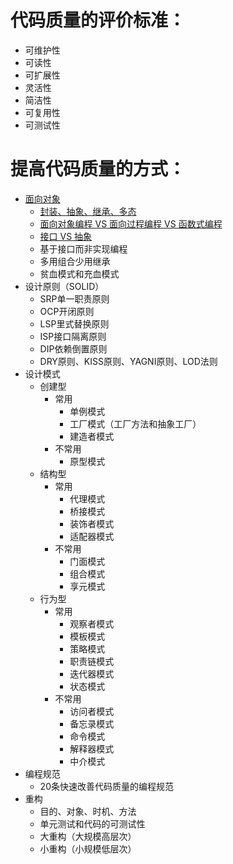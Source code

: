 # 代码质量的评价标准：
* 可维护性
* 可读性
* 可扩展性
* 灵活性
* 简洁性
* 可复用性
* 可测试性

# 提高代码质量的方式：
* [面向对象](./面向对象.md)
  * [封装、抽象、继承、多态](./封装、抽象、继承、多态.md)
  * [面向对象编程 VS 面向过程编程 VS 函数式编程](./面向对象编程%20VS%20面向过程编程%20VS%20函数式编程.md)
  * [接口 VS 抽象](./接口VS对象.md)
  * 基于接口而非实现编程
  * 多用组合少用继承
  * 贫血模式和充血模式
* 设计原则（SOLID）
  * SRP单一职责原则
  * OCP开闭原则
  * LSP里式替换原则
  * ISP接口隔离原则
  * DIP依赖倒置原则
  * DRY原则、KISS原则、YAGNI原则、LOD法则 
* 设计模式
  * 创建型
    * 常用
      * 单例模式
      * 工厂模式（工厂方法和抽象工厂）
      * 建造者模式
    * 不常用
      * 原型模式
  * 结构型
    * 常用
      * 代理模式
      * 桥接模式
      * 装饰者模式
      * 适配器模式
    * 不常用
      * 门面模式
      * 组合模式
      * 享元模式
  * 行为型
    * 常用
      * 观察者模式
      * 模板模式
      * 策略模式
      * 职责链模式
      * 迭代器模式
      * 状态模式
    * 不常用
      * 访问者模式
      * 备忘录模式
      * 命令模式
      * 解释器模式 
      * 中介模式
* 编程规范
  * 20条快速改善代码质量的编程规范
* 重构
  * 目的、对象、时机、方法
  * 单元测试和代码的可测试性
  * 大重构（大规模高层次）
  * 小重构（小规模低层次）